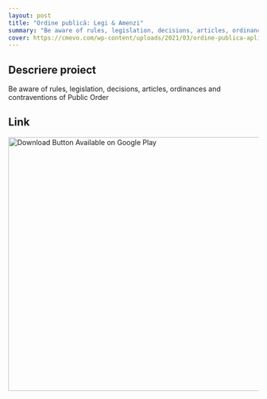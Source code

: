 ```yaml
---
layout: post
title: "Ordine publică: Legi & Amenzi"
summary: "Be aware of rules, legislation, decisions, articles, ordinances and contraventions of Public Order in Romania with a mobile app"
cover: https://cmevo.com/wp-content/uploads/2021/03/ordine-publica-aplicatie-mobila-legi-contraventii-amenzi.png
---
```


## Descriere proiect
Be aware of rules, legislation, decisions, articles, ordinances and contraventions of Public Order

## Link

<a href="https://play.google.com/store/apps/details?id=com.cmevo.publicorder" target="_blank">
    <img src="https://cmevo.com/wp-content/uploads/bb-plugin/cache/512x512-2-landscape.png" alt="Download Button Available on Google Play" width="512" height="512">
</a>